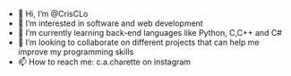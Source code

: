 - 👋 Hi, I’m @CrisCLo
- 👀 I’m interested in software and web development
- 🌱 I’m currently learning back-end languages like Python, C,C++ and C#
- 💞️ I’m looking to collaborate on different projects that can help me improve my programming skills
- 📫 How to reach me: c.a.charette on instagram

<!---
CrisCLo/CrisCLo is a ✨ special ✨ repository because its `README.md` (this file) appears on your GitHub profile.
You can click the Preview link to take a look at your changes.
--->
